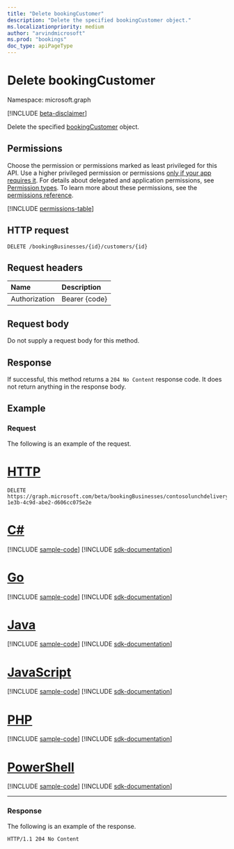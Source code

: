 ```yaml
---
title: "Delete bookingCustomer"
description: "Delete the specified bookingCustomer object."
ms.localizationpriority: medium
author: "arvindmicrosoft"
ms.prod: "bookings"
doc_type: apiPageType
---
```


# Delete bookingCustomer

Namespace: microsoft.graph

 [!INCLUDE [beta-disclaimer](../../includes/beta-disclaimer.md)]

Delete the specified [bookingCustomer](../resources/bookingcustomer.md) object.
## Permissions
Choose the permission or permissions marked as least privileged for this API. Use a higher privileged permission or permissions [only if your app requires it](/graph/permissions-overview#best-practices-for-using-microsoft-graph-permissions). For details about delegated and application permissions, see [Permission types](/graph/permissions-overview#permission-types). To learn more about these permissions, see the [permissions reference](/graph/permissions-reference).

<!-- { "blockType": "permissions", "name": "bookingcustomer_delete" } -->
[!INCLUDE [permissions-table](../includes/permissions/bookingcustomer-delete-permissions.md)]

## HTTP request

<!-- { "blockType": "ignored" } -->
```http
DELETE /bookingBusinesses/{id}/customers/{id}

```

## Request headers

| Name       | Description|
|:---------------|:----------|
| Authorization  | Bearer {code}|

## Request body

Do not supply a request body for this method.

## Response

If successful, this method returns a `204 No Content` response code. It does not return anything in the response body.

## Example

### Request
The following is an example of the request.

# [HTTP](#tab/http)
<!-- {
  "blockType": "request",
  "name": "delete_bookingcustomer",
  "sampleKeys": ["contosolunchdelivery@contoso.onmicrosoft.com", "80b5ddda-1e3b-4c9d-abe2-d606cc075e2e"]
}-->
```http
DELETE https://graph.microsoft.com/beta/bookingBusinesses/contosolunchdelivery@contoso.onmicrosoft.com/customers/80b5ddda-1e3b-4c9d-abe2-d606cc075e2e
```

# [C#](#tab/csharp)
[!INCLUDE [sample-code](../includes/snippets/csharp/delete-bookingcustomer-csharp-snippets.md)]
[!INCLUDE [sdk-documentation](../includes/snippets/snippets-sdk-documentation-link.md)]

# [Go](#tab/go)
[!INCLUDE [sample-code](../includes/snippets/go/delete-bookingcustomer-go-snippets.md)]
[!INCLUDE [sdk-documentation](../includes/snippets/snippets-sdk-documentation-link.md)]

# [Java](#tab/java)
[!INCLUDE [sample-code](../includes/snippets/java/delete-bookingcustomer-java-snippets.md)]
[!INCLUDE [sdk-documentation](../includes/snippets/snippets-sdk-documentation-link.md)]

# [JavaScript](#tab/javascript)
[!INCLUDE [sample-code](../includes/snippets/javascript/delete-bookingcustomer-javascript-snippets.md)]
[!INCLUDE [sdk-documentation](../includes/snippets/snippets-sdk-documentation-link.md)]

# [PHP](#tab/php)
[!INCLUDE [sample-code](../includes/snippets/php/delete-bookingcustomer-php-snippets.md)]
[!INCLUDE [sdk-documentation](../includes/snippets/snippets-sdk-documentation-link.md)]

# [PowerShell](#tab/powershell)
[!INCLUDE [sample-code](../includes/snippets/powershell/delete-bookingcustomer-powershell-snippets.md)]
[!INCLUDE [sdk-documentation](../includes/snippets/snippets-sdk-documentation-link.md)]

---

### Response
The following is an example of the response.
<!-- {
  "blockType": "response",
  "truncated": true
} -->
```http
HTTP/1.1 204 No Content
```

<!-- uuid: 8fcb5dbc-d5aa-4681-8e31-b001d5168d79
2015-10-25 14:57:30 UTC -->
<!--
{
  "type": "#page.annotation",
  "description": "Delete bookingCustomer",
  "keywords": "",
  "section": "documentation",
  "tocPath": "",
  "suppressions": [
  ]
}
-->


